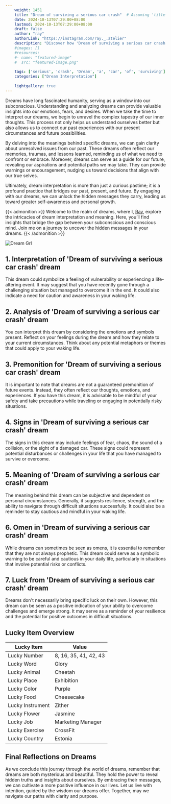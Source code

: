```yaml
---
    weight: 1451
    title: "Dream of surviving a serious car crash"  # Assuming 'title' column exists
    date: 2024-10-13T07:29:00+08:00
    lastmod: 2024-10-13T07:29:00+08:00
    draft: false
    author: "ray"
    authorLink: "https://instagram.com/ray._.atelier"
    description: "Discover how 'Dream of surviving a serious car crash' can interpret your future and uncover its significant meanings in your life."
    #images: []
    #resources:
    #- name: "featured-image"
    #  src: "featured-image.png"
    
    tags: ['serious', 'crash', 'Dream', 'a', 'car', 'of', 'surviving']
    categories: ["Dream Interpretation"]
    
    lightgallery: true
---
```

    
Dreams have long fascinated humanity, serving as a window into our subconscious. Understanding and analyzing dreams can provide valuable insights into our emotions, fears, and desires. When we take the time to interpret our dreams, we begin to unravel the complex tapestry of our inner thoughts. This process not only helps us understand ourselves better but also allows us to connect our past experiences with our present circumstances and future possibilities.

By delving into the meanings behind specific dreams, we can gain clarity about unresolved issues from our past. These dreams often reflect our memories, traumas, and lessons learned, reminding us of what we need to confront or embrace. Moreover, dreams can serve as a guide for our future, revealing our aspirations and potential paths we may take. They can provide warnings or encouragement, nudging us toward decisions that align with our true selves.

Ultimately, dream interpretation is more than just a curious pastime; it is a profound practice that bridges our past, present, and future. By engaging with our dreams, we can unlock the hidden messages they carry, leading us toward greater self-awareness and personal growth.

{{< admonition >}}
Welcome to the realm of dreams, where I, [Ray](https://instagram.com/ray._.atelier), explore the intricacies of dream interpretation and meaning. Here, you’ll find insights that bridge the gap between your subconscious and conscious mind. Join me on a journey to uncover the hidden messages in your dreams.
{{< /admonition >}}

![Dream Grl](https://cdn.pixabay.com/photo/2017/11/02/03/35/gothic-2910057_1280.jpg "Dream Grl")

## 1. Interpretation of 'Dream of surviving a serious car crash' dream
 This dream could symbolize a feeling of vulnerability or experiencing a life-altering event. It may suggest that you have recently gone through a challenging situation but managed to overcome it in the end. It could also indicate a need for caution and awareness in your waking life.

## 2. Analysis of 'Dream of surviving a serious car crash' dream
 You can interpret this dream by considering the emotions and symbols present. Reflect on your feelings during the dream and how they relate to your current circumstances. Think about any potential metaphors or themes that could apply to your waking life.

## 3. Premonition for 'Dream of surviving a serious car crash' dream
 It is important to note that dreams are not a guaranteed premonition of future events. Instead, they often reflect our thoughts, emotions, and experiences. If you have this dream, it is advisable to be mindful of your safety and take precautions while traveling or engaging in potentially risky situations.

## 4. Signs in 'Dream of surviving a serious car crash' dream
 The signs in this dream may include feelings of fear, chaos, the sound of a collision, or the sight of a damaged car. These signs could represent potential disturbances or challenges in your life that you have managed to survive or overcome.

## 5. Meaning of 'Dream of surviving a serious car crash' dream
 The meaning behind this dream can be subjective and dependent on personal circumstances. Generally, it suggests resilience, strength, and the ability to navigate through difficult situations successfully. It could also be a reminder to stay cautious and mindful in your waking life.

## 6. Omen in 'Dream of surviving a serious car crash' dream
 While dreams can sometimes be seen as omens, it is essential to remember that they are not always prophetic. This dream could serve as a symbolic warning to be careful and cautious in your daily life, particularly in situations that involve potential risks or conflicts.

## 7. Luck from 'Dream of surviving a serious car crash' dream
 Dreams don't necessarily bring specific luck on their own. However, this dream can be seen as a positive indication of your ability to overcome challenges and emerge strong. It may serve as a reminder of your resilience and the potential for positive outcomes in difficult situations.

## Lucky Item Overview
| Lucky Item          | Value              |
|---------------|--------------------|
| Lucky Number        | 8, 16, 35, 41, 42, 43  |
| Lucky Word          | Glory |
| Lucky Animal        | Cheetah |
| Lucky Place         | Exhibition     |
| Lucky Color         | Purple     |
| Lucky Food          | Cheesecake      |
| Lucky Instrument    | Zither |
| Lucky Flower        | Jasmine    |
| Lucky Job           | Marketing Manager       |
| Lucky Exercise      | CrossFit  |
| Lucky Country       | Estonia    |


##  Final Reflections on Dreams

As we conclude this journey through the world of dreams, remember that dreams are both mysterious and beautiful. They hold the power to reveal hidden truths and insights about ourselves. By embracing their messages, we can cultivate a more positive influence in our lives. Let us live with intention, guided by the wisdom our dreams offer. Together, may we navigate our paths with clarity and purpose.
